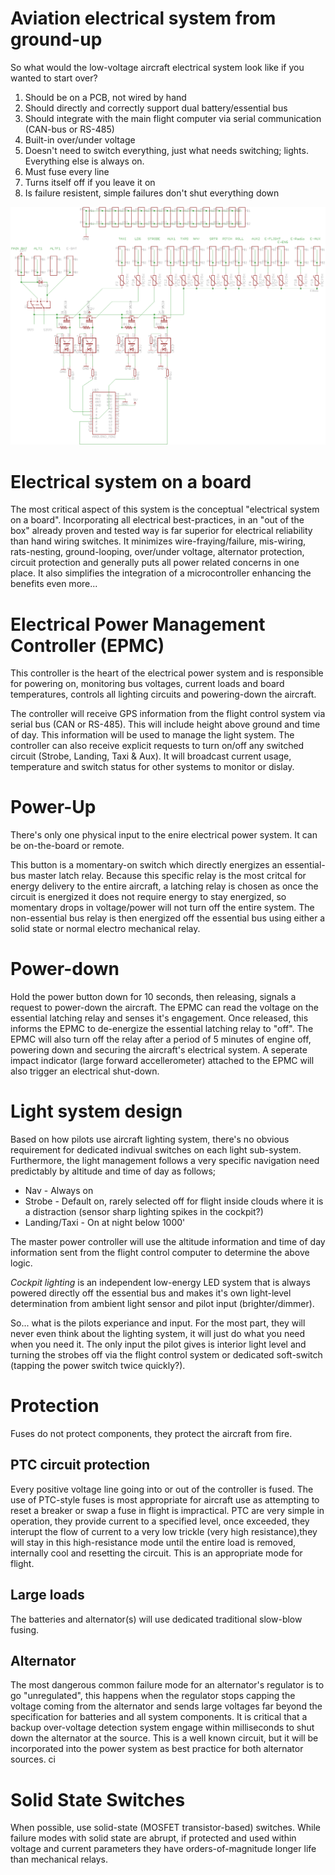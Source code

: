 # Aviation electrical system from ground-up

So what would the low-voltage aircraft electrical system look like if you wanted to start over?  

1. Should be on a PCB, not wired by hand
1. Should directly and correctly support dual battery/essential bus
1. Should integrate with the main flight computer via serial communication (CAN-bus or RS-485) 
1. Built-in over/under voltage
1. Doesn't need to switch everything, just what needs switching; lights.  Everything else is always on.
1. Must fuse every line
1. Turns itself off if you leave it on
1. Is failure resistent, simple failures don't shut everything down

![Power Bus Schematic](resources/PowerBus.png "Power Bus Schematic")

# Electrical system on a board

The most critical aspect of this system is the conceptual "electrical system on a board". Incorporating all electrical best-practices, in an "out of the box" already proven and tested way is far superior for electrical reliability than hand wiring switches.  It minimizes wire-fraying/failure, mis-wiring, rats-nesting, ground-looping, over/under voltage, alternator protection, circuit protection and generally puts all power related concerns in one place.  It also simplifies the integration of a microcontroller enhancing the benefits even more... 

# Electrical Power Management Controller (EPMC)

This controller is the heart of the electrical power system and is responsible for powering on, monitoring bus voltages, current loads and board temperatures, controls all lighting circuits and powering-down the aircraft.

The controller will receive GPS information from the flight control system via serial bus (CAN or RS-485).  This will include height above ground and time of day.  This information will be used to manage the light system.  The controller can also receive explicit requests to turn on/off any switched  circuit (Strobe, Landing, Taxi & Aux).  It will broadcast current usage, temperature and switch status for other systems to monitor or dislay.

# Power-Up

There's only one physical input to the enire electrical power system.  It can be on-the-board or remote.

This button is a momentary-on switch which directly energizes an essential-bus master latch relay.  Because this specific relay is the most critcal for energy delivery to the entire aircraft, a latching relay is chosen as once the circuit is energized it does not require energy to stay energized, so momentary drops in voltage/power will not turn off the entire system.  The non-essential bus relay is then energized off the essential bus using either a solid state or normal electro mechanical relay.

# Power-down

Hold the power button down for 10 seconds, then releasing, signals a request to power-down the aircraft.  The EPMC can read the voltage on the essential latching relay and senses it's engagement.  Once released, this informs the EPMC to de-energize the essential latching relay to "off".  The EPMC will also turn off the relay after a period of 5 minutes of engine off, powering down and securing the aircraft's electrical system.  A seperate impact indicator (large forward accellerometer) attached to the EPMC will also trigger an electrical shut-down.

# Light system design

Based on how pilots use aircraft lighting system, there's no obvious requirement for dedicated indivual switches on each light sub-system.  Furthermore, the light management follows a very specific navigation need predictably by altitude and time of day as follows;

- Nav - Always on
- Strobe - Default on, rarely selected off for flight inside clouds where it is a distraction (sensor sharp lighting spikes in the cockpit?)
- Landing/Taxi - On at night below 1000'

The master power controller will use the altitude information and time of day information sent from the flight control computer to determine the above logic.

_Cockpit lighting_ is an independent low-energy LED system that is always powered directly off the essential bus and makes it's own light-level determination from ambient light sensor and pilot input (brighter/dimmer).

So... what is the pilots experiance and input.  For the most part, they will never even think about the lighting system, it will just do what you need when you need it.  The only input the pilot gives is interior light level and turning the strobes off via the flight control system or dedicated soft-switch (tapping the power switch twice quickly?).

# Protection

Fuses do not protect components, they protect the aircraft from fire.  

## PTC circuit protection
Every positive voltage line going into or out of the controller is fused.  The use of PTC-style fuses is most appropriate for aircraft use as attempting to reset a breaker or swap a fuse in flight is impractical.  PTC are very simple in operation, they provide current to a specified level, once exceeded, they interupt the flow of current to a very low trickle (very high resistance),they will stay in this high-resistance mode until the entire load is removed, internally cool and resetting the circuit.  This is an appropriate mode for flight.

## Large loads

The batteries and alternator(s) will use dedicated traditional slow-blow fusing.

## Alternator

The most dangerous common failure mode for an alternator's regulator is to go "unregulated", this happens when the regulator stops capping the voltage coming from the alternator and sends large voltages far beyond the specification for batteries and all system components.  It is critical that a backup over-voltage detection system engage within milliseconds to shut down the alternator at the source.  This is a well known circuit, but it will be incorporated into the power system as best practice for both alternator sources. 
ci

# Solid State Switches

When possible, use solid-state (MOSFET transistor-based) switches.  While failure modes with solid state are abrupt, if protected and used within voltage and current parameters they have orders-of-magnitude longer life than mechanical relays.
